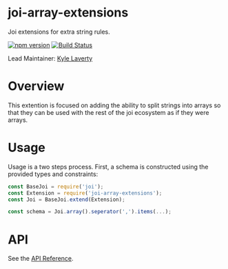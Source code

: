 # joi-array-extensions

Joi extensions for extra string rules.

[![npm version](https://badge.fury.io/js/%40klaverty%2Fjoi-array-extensions.svg)](http://badge.fury.io/js/joi-array-extensions)
[![Build Status](https://secure.travis-ci.org/kylelaverty/joi-array-extensions.svg?branch=master)](http://travis-ci.org/kylelaverty/joi-array-extensions)

Lead Maintainer: [Kyle Laverty](https://github.com/kylelaverty)

# Overview

This extention is focused on adding the ability to split strings into arrays so that they can be used with the rest of the joi ecosystem as if they were arrays.

# Usage

Usage is a two steps process. First, a schema is constructed using the provided types and constraints:

```js
const BaseJoi = require('joi');
const Extension = require('joi-array-extensions');
const Joi = BaseJoi.extend(Extension);

const schema = Joi.array().seperator(',').items(...);
```

# API
See the [API Reference](https://github.com/kylelaverty/joi-array-extensions/blob/master/API.md).